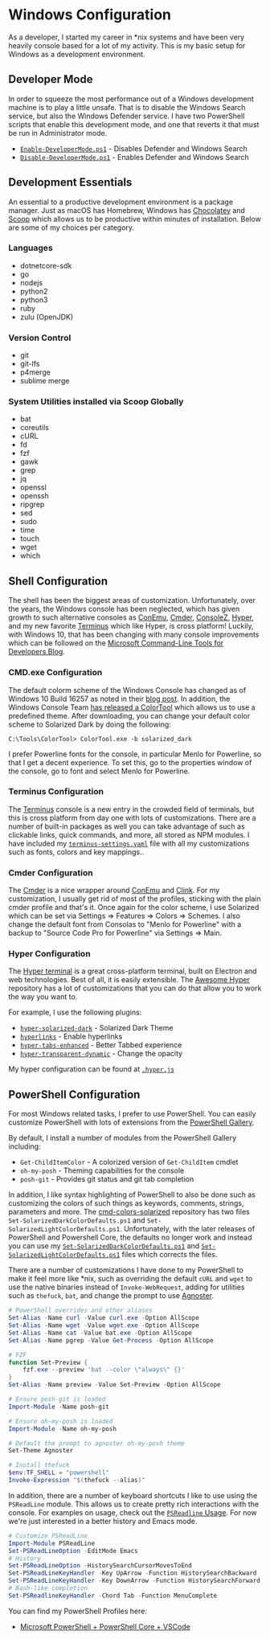 # Windows Configuration

As a developer, I started my career in *nix systems and have been very heavily console based for a lot of my activity. This is my basic setup for Windows as a development environment.

## Developer Mode

In order to squeeze the most performance out of a Windows development machine is to play a little unsafe.  That is to disable the Windows Search service, but also the Windows Defender service.  I have two PowerShell scripts that enable this development mode, and one that reverts it that must be run in Administrator mode.

- [`Enable-DeveloperMode.ps1`](https://github.com/mattpodwysocki/Console-Setup/blob/master/windows/Enable-DeveloperMode.ps1) - Disables Defender and Windows Search
- [`Disable-DeveloperMode.ps1`](https://github.com/mattpodwysocki/Console-Setup/blob/master/windows/Disable-DeveloperMode.ps1) - Enables Defender and Windows Search

## Development Essentials

An essential to a productive development environment is a package manager. Just as macOS has Homebrew, Windows has [Chocolatey](https://chocolatey.org/) and [Scoop](https://github.com/lukesampson/scoop) which allows us to be productive within minutes of installation.  Below are some of my choices per category.

### Languages
- dotnetcore-sdk
- go
- nodejs
- python2
- python3
- ruby
- zulu (OpenJDK)

### Version Control
- git
- git-lfs
- p4merge
- sublime merge

### System Utilities installed via Scoop Globally
- bat
- coreutils
- cURL
- fd
- fzf
- gawk
- grep
- jq
- openssl
- openssh
- ripgrep
- sed
- sudo
- time
- touch
- wget
- which

## Shell Configuration

The shell has been the biggest areas of customization.  Unfortunately, over the years, the Windows console has been neglected, which has given growth to such alternative consoles as [ConEmu](https://conemu.github.io/), [Cmder](https://github.com/cmderdev/cmder), [ConsoleZ](https://github.com/cbucher/console), [Hyper](https://hyper.is/), and my new favorite [Terminus](https://eugeny.github.io/terminus/) which like Hyper, is cross platform!  Luckily, with Windows 10, that has been changing with many console improvements which can be followed on the [Microsoft Command-Line Tools for Developers Blog](https://blogs.msdn.microsoft.com/commandline/).

### CMD.exe Configuration

The default colorm scheme of the Windows Console has changed as of Windows 10 Build 16257 as noted in their [blog post](https://blogs.msdn.microsoft.com/commandline/2017/08/02/updating-the-windows-console-colors/). In addition, the Windows Console Team [has released a ColorTool](https://blogs.msdn.microsoft.com/commandline/2017/08/11/introducing-the-windows-console-colortool/) which allows us to use a predefined theme.  After downloading, you can change your default color scheme to Solarized Dark by doing the following:

```
C:\Tools\ColorTool> ColorTool.exe -b solarized_dark
```

I prefer Powerline fonts for the console, in particular Menlo for Powerline, so that I get a decent experience.  To set this, go to the properties window of the console, go to font and select Menlo for Powerline.

### Terminus Configuration

The [Terminus](https://eugeny.github.io/terminus/) console is a new entry in the crowded field of terminals, but this is cross platform from day one with lots of customizations. There are a number of built-in packages as well you can take advantage of such as clickable links, quick commands, and more, all stored as NPM modules.  I have included my [`terminus-settings.yaml`](terminus-settings.yaml) file with all my customizations such as fonts, colors and key mappings..

### Cmder Configuration

The [Cmder](https://github.com/cmderdev/cmder) is a nice wrapper around [ConEmu](https://conemu.github.io/) and [Clink](https://github.com/mridgers/clink).  For my customization, I usually get rid of most of the profiles, sticking with the plain cmder profile and that's it.  Once again for the color scheme, I use Solarized which can be set via Settings => Features => Colors => Schemes.  I also change the default font from Consolas to "Menlo for Powerline" with a backup to "Source Code Pro for Powerline" via Settings => Main.

### Hyper Configuration

The [Hyper terminal](https://hyper.is/) is a great cross-platform terminal, built on Electron and web technologies.  Best of all, it is easily extensible.  The [Awesome Hyper](https://github.com/bnb/awesome-hyper) repository has a lot of customizations that you can do that allow you to work the way you want to.  

For example, I use the following plugins:
- [`hyper-solarized-dark`](https://www.npmjs.com/package/hyper-solarized-dark) - Solarized Dark Theme
- [`hyperlinks`](https://www.npmjs.com/package/hyperlinks) - Enable hyperlinks
- [`hyper-tabs-enhanced`](https://www.npmjs.com/package/hyper-tabs-enhanced) - Better Tabbed experience
- [`hyper-transparent-dynamic`](https://www.npmjs.com/package/hyper-transparent-dynamic) - Change the opacity

My hyper configuration can be found at [`.hyper.js`](.hyper.js)

## PowerShell Configuration

For most Windows related tasks, I prefer to use PowerShell. You can easily customize PowerShell with lots of extensions from the [PowerShell Gallery](http://powershellgallery.com/).

By default, I install a number of modules from the PowerShell Gallery including:
- `Get-ChildItemColor` - A colorized version of `Get-ChildItem` cmdlet
- `oh-my-posh` - Theming capabilities for the console
- `posh-git` - Provides git status and git tab completion

In addition, I like syntax highlighting of PowerShell to also be done such as customizing the colors of such things as keywords, comments, strings, parameters and more.  The [cmd-colors-solarized](https://github.com/neilpa/cmd-colors-solarized) repository has two files `Set-SolarizedDarkColorDefaults.ps1` and `Set-SolarizedLightColorDefaults.ps1`.  Unfortunately, with the later releases of PowerShell and Powershell Core, the defaults no longer work and instead you can use my  [`Set-SolarizedDarkColorDefaults.ps1`](Set-SolarizedDarkColorDefaults.ps1) and [`Set-SolarizedLightColorDefaults.ps1`](Set-SolarizedLightColorDefaults.ps1) files which corrects the files.

There are a number of customizations I have done to my PowerShell to make it feel more like *nix, such as overriding the default `cURL` and `wget` to use the native binaries instead of `Invoke-WebRequest`, adding for utilities such as `thefuck`, `bat`, and change the prompt to use [Agnoster](https://github.com/agnoster/agnoster-zsh-theme).

```powershell
# PowerShell overrides and other aliases
Set-Alias -Name curl -Value curl.exe -Option AllScope
Set-Alias -Name wget -Value wget.exe -Option AllScope
Set-Alias -Name cat -Value bat.exe -Option AllScope
Set-Alias -Name pgrep -Value Get-Process -Option AllScope

# FZF
function Set-Preview {
    fzf.exe --preview 'bat --color \"always\" {}'
}
Set-Alias -Name preview -Value Set-Preview -Option AllScope

# Ensure posh-git is loaded
Import-Module -Name posh-git

# Ensure oh-my-posh is loaded
Import-Module -Name oh-my-posh

# Default the prompt to agnoster oh-my-posh theme
Set-Theme Agnoster

# Install thefuck
$env:TF_SHELL = "powershell"
Invoke-Expression "$(thefuck --alias)"
```

In addition, there are a number of keyboard shortcuts I like to use using the `PSReadLine` module.  This allows us to create pretty rich interactions with the console. For examples on usage, check out the [`PSReadline` Usage](https://github.com/lzybkr/PSReadLine#usage).  For now we're just interested in a better history and Emacs mode.
```powershell
# Customize PSReadLine
Import-Module PSReadLine
Set-PSReadLineOption -EditMode Emacs
# History
Set-PSReadLineOption -HistorySearchCursorMovesToEnd
Set-PSReadLineKeyHandler -Key UpArrow -Function HistorySearchBackward
Set-PSReadLineKeyHandler -Key DownArrow -Function HistorySearchForward
# Bash-like completion
Set-PSReadlineKeyHandler -Chord Tab -Function MenuComplete
```

You can find my PowerShell Profiles here:
- [Microsoft PowerShell + PowerShell Core + VSCode](Microsoft.PowerShell_profile.ps1)
